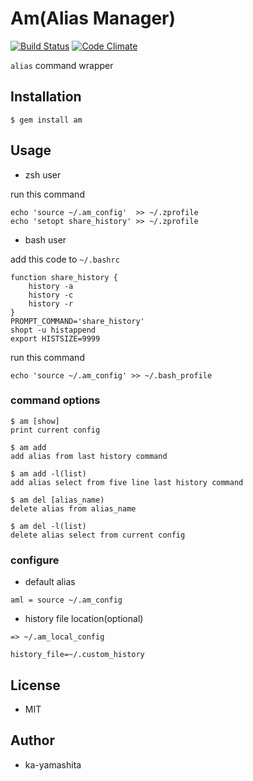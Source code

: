 # Am(Alias Manager)
[![Build Status](https://travis-ci.org/ka-yamashita/am.svg?branch=master)](https://travis-ci.org/ka-yamashita/am)
[![Code Climate](https://codeclimate.com/github/ka-yamashita/am/badges/gpa.svg)](https://codeclimate.com/github/ka-yamashita/am)

`alias` command wrapper

## Installation

    $ gem install am

## Usage

* zsh user

run this command
```
echo 'source ~/.am_config'  >> ~/.zprofile
echo 'setopt share_history' >> ~/.zprofile
```

* bash user

add this code to `~/.bashrc`
```
function share_history {
    history -a
    history -c
    history -r
}
PROMPT_COMMAND='share_history'
shopt -u histappend
export HISTSIZE=9999
```

run this command

```
echo 'source ~/.am_config' >> ~/.bash_profile
```

### command options

    $ am [show]
    print current config

    $ am add
    add alias from last history command

    $ am add -l(list)
    add alias select from five line last history command

    $ am del [alias_name)
    delete alias from alias_name

    $ am del -l(list)
    delete alias select from current config

### configure
  * default alias
  ```
  aml = source ~/.am_config
  ```

  * history file location(optional)

  ```
  => ~/.am_local_config

  history_file=~/.custom_history
  ```


## License
* MIT


## Author
* ka-yamashita
